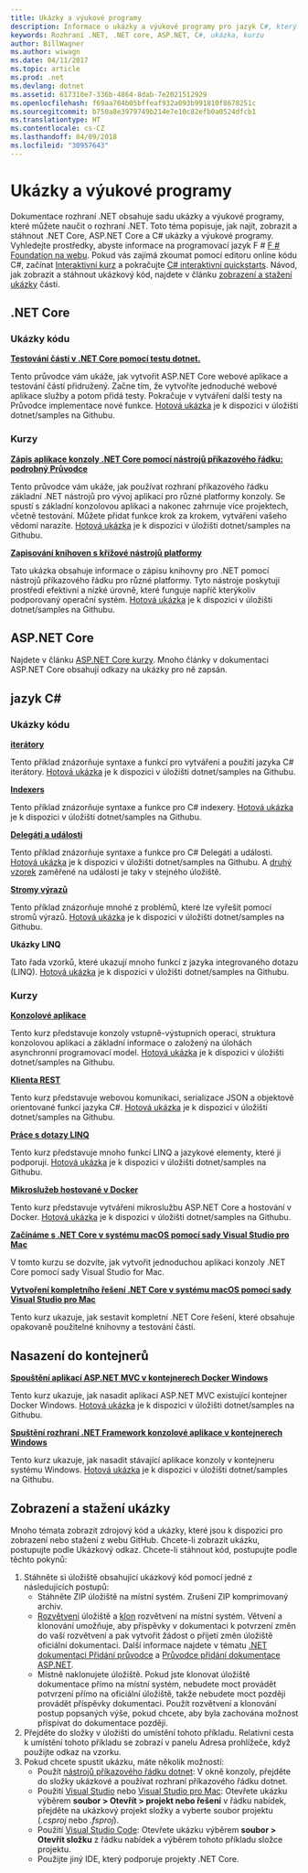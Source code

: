 ```yaml
---
title: Ukázky a výukové programy
description: Informace o ukázky a výukové programy pro jazyk C#, který vám pomůže, .NET Core a ASP.NET Core informace o rozhraní .NET.
keywords: Rozhraní .NET, .NET core, ASP.NET, C#, ukázka, kurzu
author: BillWagner
ms.author: wiwagn
ms.date: 04/11/2017
ms.topic: article
ms.prod: .net
ms.devlang: dotnet
ms.assetid: 617310e7-336b-4864-8dab-7e2021512929
ms.openlocfilehash: f69aa704b05bffeaf932a093b991810f8678251c
ms.sourcegitcommit: b750a8e3979749b214e7e10c82efb0a0524dfcb1
ms.translationtype: HT
ms.contentlocale: cs-CZ
ms.lasthandoff: 04/09/2018
ms.locfileid: "30957643"
---
```

# <a name="samples-and-tutorials"></a>Ukázky a výukové programy

Dokumentace rozhraní .NET obsahuje sadu ukázky a výukové programy, které můžete naučit o rozhraní .NET. Toto téma popisuje, jak najít, zobrazit a stáhnout .NET Core, ASP.NET Core a C# ukázky a výukové programy. Vyhledejte prostředky, abyste informace na programovací jazyk F # [F # Foundation na webu](http://fsharp.org/learn.html). Pokud vás zajímá zkoumat pomocí editoru online kódu C#, začínat [Interaktivní kurz](https://www.microsoft.com/net/learn/in-browser-tutorial/1) a pokračujte [C# interaktivní quickstarts](../csharp/quick-starts/index.md). Návod, jak zobrazit a stáhnout ukázkový kód, najdete v článku [zobrazení a stažení ukázky](#viewing-and-downloading-samples) části.

## <a name="net-core"></a>.NET Core

### <a name="samples"></a>Ukázky kódu

**[Testování částí v .NET Core pomocí testu dotnet.](../core/testing/unit-testing-with-dotnet-test.md)**

Tento průvodce vám ukáže, jak vytvořit ASP.NET Core webové aplikace a testování částí přidružený. Začne tím, že vytvoříte jednoduché webové aplikace služby a potom přidá testy. Pokračuje v vytváření další testy na Průvodce implementace nové funkce. [Hotová ukázka](https://github.com/dotnet/samples/tree/master/core/getting-started/unit-testing-using-dotnet-test) je k dispozici v úložišti dotnet/samples na Githubu.

### <a name="tutorials"></a>Kurzy

**[Zápis aplikace konzoly .NET Core pomocí nástrojů příkazového řádku: podrobný Průvodce](../core/tutorials/using-with-xplat-cli.md)**

Tento průvodce vám ukáže, jak používat rozhraní příkazového řádku základní .NET nástrojů pro vývoj aplikací pro různé platformy konzoly. Se spustí s základní konzolovou aplikaci a nakonec zahrnuje více projektech, včetně testování. Můžete přidat funkce krok za krokem, vytváření vašeho vědomí narazíte. [Hotová ukázka](https://github.com/dotnet/samples/tree/master/core/console-apps) je k dispozici v úložišti dotnet/samples na Githubu.

**[Zapisování knihoven s křížové nástrojů platformy](../core/tutorials/libraries.md)**

Tato ukázka obsahuje informace o zápisu knihovny pro .NET pomocí nástrojů příkazového řádku pro různé platformy. Tyto nástroje poskytují prostředí efektivní a nízké úrovně, které funguje napříč kterýkoliv podporovaný operační systém. [Hotová ukázka](https://github.com/dotnet/samples/tree/master/framework/libraries/frameworks-library) je k dispozici v úložišti dotnet/samples na Githubu.

## <a name="aspnet-core"></a>ASP.NET Core

Najdete v článku [ASP.NET Core kurzy](/aspnet/core/tutorials/). Mnoho články v dokumentaci ASP.NET Core obsahují odkazy na ukázky pro ně zapsán.

## <a name="c-language"></a>jazyk C#

### <a name="samples"></a>Ukázky kódu

**[iterátory](../csharp/iterators.md)**

Tento příklad znázorňuje syntaxe a funkcí pro vytváření a použití jazyka C# iterátory. [Hotová ukázka](https://github.com/dotnet/samples/tree/master/csharp/iterators) je k dispozici v úložišti dotnet/samples na Githubu.

**[Indexers](../csharp/indexers.md)**

Tento příklad znázorňuje syntaxe a funkce pro C# indexery. [Hotová ukázka](https://github.com/dotnet/samples/tree/master/csharp/indexers) je k dispozici v úložišti dotnet/samples na Githubu.

**[Delegáti a události](../csharp/delegates-events.md)**

Tento příklad znázorňuje syntaxe a funkce pro C# Delegáti a události. [Hotová ukázka](https://github.com/dotnet/samples/tree/master/csharp/delegates-and-events) je k dispozici v úložišti dotnet/samples na Githubu. A [druhý vzorek](https://github.com/dotnet/samples/tree/master/csharp/events) zaměřené na události je taky v stejného úložiště.

**[Stromy výrazů](../csharp/expression-trees.md)**

Tento příklad znázorňuje mnohé z problémů, které lze vyřešit pomocí stromů výrazů. [Hotová ukázka](https://github.com/dotnet/samples/tree/master/csharp/expression-trees) je k dispozici v úložišti dotnet/samples na Githubu.

**Ukázky LINQ**

Tato řada vzorků, které ukazují mnoho funkcí z jazyka integrovaného dotazu (LINQ). [Hotová ukázka](https://github.com/dotnet/samples/tree/master/core/linq/csharp) je k dispozici v úložišti dotnet/samples na Githubu.

### <a name="tutorials"></a>Kurzy

**[Konzolové aplikace](../csharp/tutorials/console-teleprompter.md)**

Tento kurz představuje konzoly vstupně-výstupních operací, struktura konzolovou aplikaci a základní informace o založený na úlohách asynchronní programovací model. [Hotová ukázka](https://github.com/dotnet/samples/tree/master/csharp/getting-started/console-teleprompter) je k dispozici v úložišti dotnet/samples na Githubu.

**[Klienta REST](../csharp/tutorials/console-webapiclient.md)**

Tento kurz představuje webovou komunikaci, serializace JSON a objektově orientované funkcí jazyka C#. [Hotová ukázka](https://github.com/dotnet/samples/tree/master/csharp/getting-started/console-webapiclient) je k dispozici v úložišti dotnet/samples na Githubu.

**[Práce s dotazy LINQ](../csharp/tutorials/working-with-linq.md)**

Tento kurz představuje mnoho funkcí LINQ a jazykové elementy, které ji podporují. [Hotová ukázka](https://github.com/dotnet/samples/tree/master/csharp/getting-started/console-linq) je k dispozici v úložišti dotnet/samples na Githubu.

**[Mikroslužeb hostované v Docker](../csharp/tutorials/microservices.md)**

Tento kurz představuje vytváření mikroslužbu ASP.NET Core a hostování v Docker. [Hotová ukázka](https://github.com/dotnet/samples/tree/master/csharp/getting-started/WeatherMicroservice) je k dispozici v úložišti dotnet/samples na Githubu.

**[Začínáme s .NET Core v systému macOS pomocí sady Visual Studio pro Mac](../core/tutorials/using-on-mac-vs.md)**

V tomto kurzu se dozvíte, jak vytvořit jednoduchou aplikaci konzoly .NET Core pomocí sady Visual Studio for Mac.

**[Vytvoření kompletního řešení .NET Core v systému macOS pomocí sady Visual Studio pro Mac](../core/tutorials/using-on-mac-vs-full-solution.md)**

Tento kurz ukazuje, jak sestavit kompletní .NET Core řešení, které obsahuje opakovaně použitelné knihovny a testování částí.

## <a name="deploying-to-containers"></a>Nasazení do kontejnerů

**[Spouštění aplikací ASP.NET MVC v kontejnerech Docker Windows](../framework/docker/aspnetmvc.md)**

Tento kurz ukazuje, jak nasadit aplikaci ASP.NET MVC existující kontejner Docker Windows. [Hotová ukázka](https://github.com/dotnet/samples/tree/master/framework/docker/MVCRandomAnswerGenerator) je k dispozici v úložišti dotnet/samples na Githubu.

**[Spuštění rozhraní .NET Framework konzolové aplikace v kontejnerech Windows](../framework/docker/console.md)**

Tento kurz ukazuje, jak nasadit stávající aplikace konzoly v kontejneru systému Windows. [Hotová ukázka](https://github.com/dotnet/samples/tree/master/framework/docker/ConsoleRandomAnswerGenerator) je k dispozici v úložišti dotnet/samples na Githubu.

## <a name="viewing-and-downloading-samples"></a>Zobrazení a stažení ukázky

Mnoho témata zobrazit zdrojový kód a ukázky, které jsou k dispozici pro zobrazení nebo stažení z webu GitHub. Chcete-li zobrazit ukázku, postupujte podle Ukázkový odkaz. Chcete-li stáhnout kód, postupujte podle těchto pokynů:

1. Stáhněte si úložiště obsahující ukázkový kód pomocí jedné z následujících postupů:
   * Stáhněte ZIP úložiště na místní systém. Zrušení ZIP komprimovaný archiv.
   * [Rozvětvení](https://help.github.com/articles/fork-a-repo/) úložiště a [klon](https://help.github.com/articles/cloning-a-repository/) rozvětvení na místní systém. Větvení a klonování umožňuje, aby příspěvky v dokumentaci k potvrzení změn do vaší rozvětvení a pak vytvořit žádost o přijetí změn úložiště oficiální dokumentaci. Další informace najdete v tématu [.NET dokumentaci Přidání průvodce](https://github.com/dotnet/docs/blob/master/CONTRIBUTING.md) a [Průvodce přidání dokumentace ASP.NET](https://github.com/aspnet/Docs/blob/master/CONTRIBUTING.md).
   * Místně naklonujete úložiště. Pokud jste klonovat úložiště dokumentace přímo na místní systém, nebudete moct provádět potvrzení přímo na oficiální úložiště, takže nebudete moct později provádět příspěvky dokumentaci. Použít rozvětvení a klonování postup popsaných výše, pokud chcete, aby byla zachována možnost přispívat do dokumentace později.
1. Přejděte do složky v úložišti do umístění tohoto příkladu. Relativní cesta k umístění tohoto příkladu se zobrazí v panelu Adresa prohlížeče, když použijte odkaz na vzorku.
1. Pokud chcete spustit ukázku, máte několik možností:
   * Použít [nástrojů příkazového řádku dotnet](../core/tools/index.md): V okně konzoly, přejděte do složky ukázkové a používat rozhraní příkazového řádku dotnet.
   * Použití [Visual Studio](https://www.visualstudio.com/) nebo [Visual Studio pro Mac](https://www.visualstudio.com/vs/visual-studio-mac/): Otevřete ukázku výběrem **soubor > Otevřít > projekt nebo řešení** v řádku nabídek, přejděte na ukázkový projekt složky a vyberte soubor projektu (*.csproj* nebo *.fsproj*).
   * Použití [Visual Studio Code](https://code.visualstudio.com/): Otevřete ukázku výběrem **soubor > Otevřít složku** z řádku nabídek a výběrem tohoto příkladu složce projektu.
   * Použijte jiný IDE, který podporuje projekty .NET Core.
